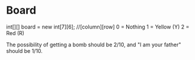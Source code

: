 
# Board

int[][] board = new int[7][6]; //[column][row]
	0 = Nothing
    1 = Yellow (Y)
    2 = Red (R)

The possibility of getting a bomb should be 2/10, and "I am your father" should be 1/10.


